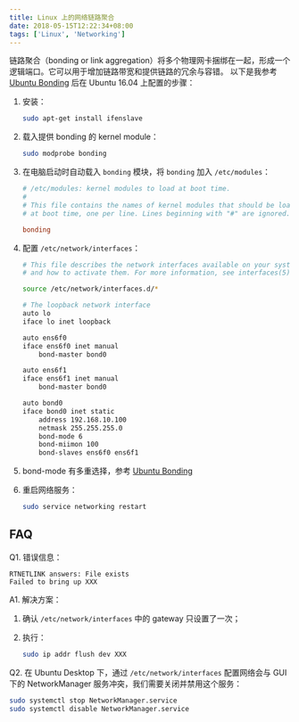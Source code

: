 ```yaml
---
title: Linux 上的网络链路聚合
date: 2018-05-15T12:22:34+08:00
tags: ['Linux', 'Networking']
---
```


链路聚合（bonding or link aggregation）将多个物理网卡捆绑在一起，形成一个逻辑端口。它可以用于增加链路带宽和提供链路的冗余与容错。
以下是我参考 [Ubuntu Bonding](https://help.ubuntu.com/community/UbuntuBonding) 后在 Ubuntu 16.04 上配置的步骤：

1. 安装：

    ```bash
    sudo apt-get install ifenslave
    ```

2. 载入提供 bonding 的 kernel module：

    ```bash
    sudo modprobe bonding
    ```

3. 在电脑启动时自动载入 `bonding` 模块，将 `bonding` 加入 `/etc/modules`：

    ```ini
    # /etc/modules: kernel modules to load at boot time.
    #
    # This file contains the names of kernel modules that should be loaded
    # at boot time, one per line. Lines beginning with "#" are ignored.

    bonding
    ```

4. 配置 `/etc/network/interfaces`：

    ```bash
    # This file describes the network interfaces available on your system
    # and how to activate them. For more information, see interfaces(5).

    source /etc/network/interfaces.d/*

    # The loopback network interface
    auto lo
    iface lo inet loopback

    auto ens6f0
    iface ens6f0 inet manual
        bond-master bond0

    auto ens6f1
    iface ens6f1 inet manual
        bond-master bond0

    auto bond0
    iface bond0 inet static
        address 192.168.10.100
        netmask 255.255.255.0
        bond-mode 6
        bond-miimon 100
        bond-slaves ens6f0 ens6f1
    ```

5. bond-mode 有多重选择，参考 [Ubuntu Bonding](https://help.ubuntu.com/community/UbuntuBonding)

6. 重启网络服务：

    ```bash
    sudo service networking restart
    ```

## FAQ

Q1. 错误信息：

```text
RTNETLINK answers: File exists
Failed to bring up XXX
```

A1. 解决方案：

1. 确认 `/etc/network/interfaces` 中的 gateway 只设置了一次；
2. 执行：

    ```bash
    sudo ip addr flush dev XXX
    ```

Q2. 在 Ubuntu Desktop 下，通过 `/etc/network/interfaces` 配置网络会与 GUI 下的 NetworkManager 服务冲突，我们需要关闭并禁用这个服务：

```bash
sudo systemctl stop NetworkManager.service
sudo systemctl disable NetworkManager.service
```
